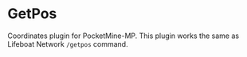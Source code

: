 # GetPos
Coordinates plugin for PocketMine-MP. This plugin works the same as Lifeboat Network `/getpos` command.
